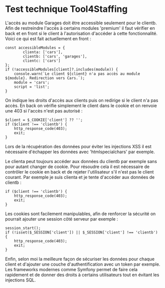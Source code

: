# Test technique Tool4Staffing

L'accès au module Garages doit être accessible seulement pour le clientb.
Afin de restreindre l'accès à certains modules 'premium' il faut vérifier en back et en front si le client à l'autorisation d'accéder à cette fonctionnalité.
Voici ce qui est fait actuellement en front : 
```
const accessibleModules = {
        clienta: ['cars'],
        clientb: ['cars', 'garages'],
        clientc: ['cars']
};
if (!accessibleModules[client]?.includes(module)) {
    console.warn(`Le client ${client} n'a pas accès au module ${module}. Redirection vers Cars.`);
    module = 'cars';
    script = 'list';
}
```

On indique les droits d'accès aux clients puis on redirige si le client n'a pas accès.
En back on vérifie simplement le client dans le cookie et on renvoie une 403 si l'accès n'est pas autorisé : 
```
$client = $_COOKIE['client'] ?? '';
if ($client !== 'clientb') {
    http_response_code(403);
    exit;
}
```

Lors de la récupération des données pour éviter les injections XSS il est nécessaire d'échapper les données avec 'htmlspecialchars' par exemple.

Le clienta peut toujours accéder aux données du clientb par exemple sans pour autant changer de cookie.
Pour résoudre cela il est nécessaire de contrôler le cookie en back et de rejeter l'utilisateur s'il n'est pas le client courant.
Par exemple je suis clienta et je tente d'accéder aux données de clientb : 
```
if ($client !== 'clientb') {
    http_response_code(403);
    exit;
}
```

Les cookies sont facilement manipulables, afin de renforcer la sécurité on pourrait ajouter une session côté serveur par exemple : 
```
session_start();
if (!isset($_SESSION['client']) || $_SESSION['client'] !== 'clientb') {
    http_response_code(403);
    exit;
}
```

Enfin, selon moi la meilleure façon de sécuriser les données pour chaque client et d'ajouter une couche d'authentification avec un token par exemple.
Les frameworks modernes comme Symfony permet de faire cela rapidement et de donner des droits à certains utilisateurs tout en évitant les injections SQL.
